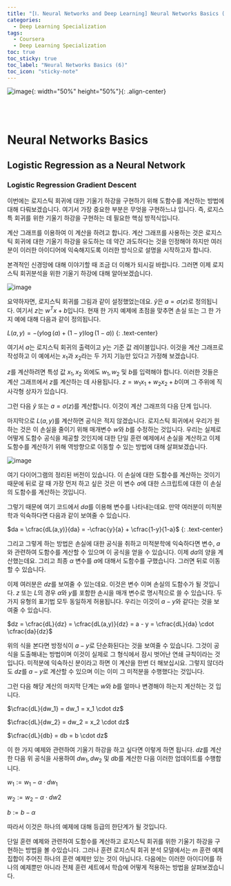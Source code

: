 ```yaml
---
title: "[Ⅰ. Neural Networks and Deep Learning] Neural Networks Basics (6)"
categories:
  - Deep Learning Specialization
tags:
  - Coursera
  - Deep Learning Specialization
toc: true
toc_sticky: true
toc_label: "Neural Networks Basics (6)"
toc_icon: "sticky-note"
---
```


![image](https://user-images.githubusercontent.com/55765292/172768350-41a6b2f0-9468-4b13-bc94-4a38f89ce5e6.png){: width="50%" height="50%"}{: .align-center}

<br><br>

# Neural Networks Basics

## Logistic Regression as a Neural Network

### Logistic Regression Gradient Descent
이번에는 로지스틱 회귀에 대한 기울기 하강을 구현하기 위해 도함수를 계산하는 방법에 대해 다뤄보겠습니다. 여기서 가장 중요한 부분은 무엇을 구현하느냐 입니다. 즉, 로지스특 회귀를 위한 기울기 하강을 구현하는 데 필요한 핵심 방적식입니다.

계산 그래프를 이용하여 이 계산을 하려고 합니다. 계산 그래프를 사용하는 것은 로지스틱 회귀에 대한 기울기 하강을 유도하는 데 약간 과도하다는 것을 인정해야 하지만 여러분이 이러한 아이디어에 익숙해지도록 이러한 방식으로 설명을 시작하고자 합니다.

본격적인 신경망에 대해 이야기할 때 조금 더 이해가 되시길 바랍니다. 그러면 이제 로지스틱 회귀분석을 위한 기울기 하강에 대해 알아보겠습니다.

![image](https://user-images.githubusercontent.com/55765292/174207344-c5e1fd21-e62d-4065-b545-a688c676c3f2.png)

요약하자면, 로지스틱 회귀를 그림과 같이 설정했었는데요. $\hat{y}$은 $a = \sigma(z)$로 정의됩니다. 여기서 $z$는 $w^Tx + b$입니다. 현재 한 가지 예제에 초점을 맞추면 손실 또는 그 한 가지 예에 대해 다음과 같이 정의됩니다.

$L(a,y) = -(y\log{(a)} + (1-y)\log{(1-a))}$
{: .text-center}

여기서 $a$는 로지스틱 회귀의 출력이고 $y$는 기준 값 레이블입니다. 이것을 계산 그래프로 작성하고 이 예에서는 $x_1$과 $x_2$라는 두 가지 기능만 있다고 가정해 보겠습니다.

$z$를 계산하려면 특성 값 $x_1,x_2$ 외에도 $w_1,w_2$ 및 $b$를 입력해야 합니다. 이러한 것들은 계산 그래프에서 $z$를 계산하는 데 사용됩니다. $z = w_1x_1 + w_2x_2 + b$이며 그 주위에 직사각형 상자가 있습니다.

그런 다음 $\hat{y}$ 또는 $a = \sigma(z)$를 계산합니다. 이것이 계산 그래프의 다음 단계 입니다.

마지막으로 $L(a,y)$를 계산하면 공식은 적지 않겠습니다. 로지스틱 회귀에서 우리가 원하는 것은 이 손실을 줄이기 위해 매개변수 $w$와 $b$를 수정하는 것입니다. 우리는 실제로 어떻게 도함수 공식을 제공할 것인지에 대한 단일 훈련 예제에서 손실을 계산하고 이제 도함수를 계산하기 위해 역방향으로 이동할 수 있는 방법에 대해 살펴보겠습니다.

![image](https://user-images.githubusercontent.com/55765292/174207363-5d0cd927-485b-4395-a107-e03c31b3bbb9.png)

여기 다이어그램의 정리된 버전이 있습니다. 이 손실에 대한 도함수를 계산하는 것이기 때문에 뒤로 갈 때 가장 먼저 하고 싶은 것은 이 변수 $a$에 대한 스크립트에 대한 이 손실의 도함수를 계산하는 것입니다.

그렇기 때문에 여기 코드에서 $da$를 이용해 변수를 나타내는데요. 만약 여러분이 미적분학과 익숙하다면 다음과 같이 보여줄 수 있습니다.

$da = \cfrac{dL(a,y)}{da} = -\cfrac{y}{a} + \cfrac{1-y}{1-a}$
{: .text-center}

그리고 그렇게 하는 방법은 손실에 대한 공식을 취하고 미적분학에 익숙하다면 변수, $a$와 관련하여 도함수를 계산할 수 있으며 이 공식을 얻을 수 있습니다. 이제 $da$의 양을 계산했는데요. 그리고 최종 $\alpha$ 변수를 $a$에 대해서 도함수를 구했습니다. 그러면 뒤로 이동할 수 있습니다.

이제 여러분은 $dz$를 보여줄 수 있는데요. 이것은 변수 이며 손실의 도함수가 될 것입니다. $z$ 또는 $L$의 경우 $a$와 $y$를 포함한 손시을 매개 변수로 명시적으로 쓸 수 있습니다. 두 가지 유형의 표기법 모두 동일하게 허용됩니다. 우리는 이것이 $a -y$와 같다는 것을 보여줄 수 있습니다.

$dz = \cfrac{dL}{dz} = \cfrac{dL(a,y)}{dz} = a - y = \cfrac{dL}{da} \cdot \cfrac{da}{dz}$

위의 식을 본다면 방정식이 $a - y$로 단순화된다는 것을 보여줄 수 있습니다. 그것이 공식을 도출해내는 방법이며 이것이 실제로 그 형식에서 잠시 벗어난 연쇄 규칙이라는 것입니다. 미적분에 익숙하신 분이라고 하면 이 계산을 한번 더 해보십시요. 그렇지 않더라도 $dz$를 $a - y$로 계산할 수 있으며 이는 이미 그 미적분을 수행했다는 것입니다.

그런 다음 해당 계산의 마지막 단계는 $w$와 $b$를 얼마나 변경해야 하는지 계산하는 것 입니다. 

$\cfrac{dL}{dw_1} = dw_1 = x_1 \cdot dz$

$\cfrac{dL}{dw_2} = dw_2 = x_2 \cdot dz$

$\cfrac{dL}{db} = db = b \cdot dz$

이 한 가지 예제와 관련하여 기울기 하강을 하고 싶다면 이렇게 하면 됩니다. $dz$를 계산한 다음 위 공식을 사용하여 $dw_1,dw_2$ 및 $db$를 계산한 다음 이러한 업데이트를 수행합니다.

$w_1 := w_1 - \alpha \cdot dw_1$

$w_2 := w_2 - \alpha \cdot dw2$

$b := b - \alpha$

따라서 이것은 하나의 예제에 대해 등급의 한단계가 될 것입니다.

단일 훈련 예제와 관련하여 도함수를 계산하고 로지스틱 회귀를 위한 기울기 하강을 구현하는 방법을 볼 수있습니다. 그러나 훈련 로지스틱 회귀 분석 모델에서는 $m$ 훈련 예제 집합이 주어진 하나의 훈련 예제만 있는 것이 아닙니다. 다음에는 이러한 아이디어를 하나의 예제뿐만 아니라 전체 훈련 세트에서 학습에 어떻게 적용하는 방법을 살펴보겠습니다.
















